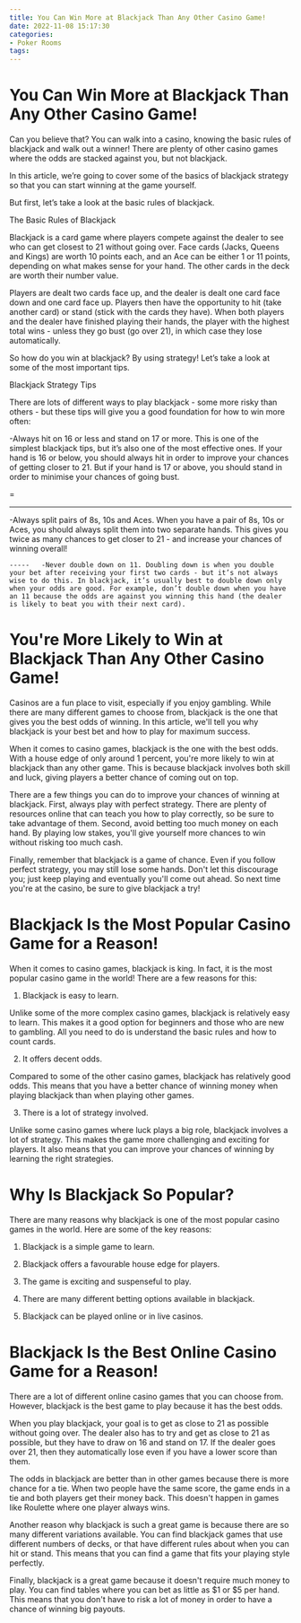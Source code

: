 ```yaml
---
title: You Can Win More at Blackjack Than Any Other Casino Game!
date: 2022-11-08 15:17:30
categories:
- Poker Rooms
tags:
---
```



#  You Can Win More at Blackjack Than Any Other Casino Game!

Can you believe that? You can walk into a casino, knowing the basic rules of blackjack and walk out a winner! There are plenty of other casino games where the odds are stacked against you, but not blackjack.

In this article, we’re going to cover some of the basics of blackjack strategy so that you can start winning at the game yourself.

But first, let’s take a look at the basic rules of blackjack.

The Basic Rules of Blackjack

Blackjack is a card game where players compete against the dealer to see who can get closest to 21 without going over. Face cards (Jacks, Queens and Kings) are worth 10 points each, and an Ace can be either 1 or 11 points, depending on what makes sense for your hand. The other cards in the deck are worth their number value.

Players are dealt two cards face up, and the dealer is dealt one card face down and one card face up. Players then have the opportunity to hit (take another card) or stand (stick with the cards they have). When both players and the dealer have finished playing their hands, the player with the highest total wins - unless they go bust (go over 21), in which case they lose automatically.

So how do you win at blackjack? By using strategy! Let’s take a look at some of the most important tips.

Blackjack Strategy Tips

There are lots of different ways to play blackjack - some more risky than others - but these tips will give you a good foundation for how to win more often:

-Always hit on 16 or less and stand on 17 or more. This is one of the simplest blackjack tips, but it’s also one of the most effective ones. If your hand is 16 or below, you should always hit in order to improve your chances of getting closer to 21. But if your hand is 17 or above, you should stand in order to minimise your chances of going bust.





=





   -----



   -Always split pairs of 8s, 10s and Aces. When you have a pair of 8s, 10s or Aces, you should always split them into two separate hands. This gives you twice as many chances to get closer to 21 - and increase your chances of winning overall!



    -----   -Never double down on 11. Doubling down is when you double your bet after receiving your first two cards - but it’s not always wise to do this. In blackjack, it’s usually best to double down only when your odds are good. For example, don’t double down when you have an 11 because the odds are against you winning this hand (the dealer is likely to beat you with their next card).

#  You're More Likely to Win at Blackjack Than Any Other Casino Game!

Casinos are a fun place to visit, especially if you enjoy gambling. While there are many different games to choose from, blackjack is the one that gives you the best odds of winning. In this article, we'll tell you why blackjack is your best bet and how to play for maximum success.

When it comes to casino games, blackjack is the one with the best odds. With a house edge of only around 1 percent, you're more likely to win at blackjack than any other game. This is because blackjack involves both skill and luck, giving players a better chance of coming out on top.

There are a few things you can do to improve your chances of winning at blackjack. First, always play with perfect strategy. There are plenty of resources online that can teach you how to play correctly, so be sure to take advantage of them. Second, avoid betting too much money on each hand. By playing low stakes, you'll give yourself more chances to win without risking too much cash.

Finally, remember that blackjack is a game of chance. Even if you follow perfect strategy, you may still lose some hands. Don't let this discourage you; just keep playing and eventually you'll come out ahead. So next time you're at the casino, be sure to give blackjack a try!

#  Blackjack Is the Most Popular Casino Game for a Reason!

When it comes to casino games, blackjack is king. In fact, it is the most popular casino game in the world! There are a few reasons for this:

1. Blackjack is easy to learn.

Unlike some of the more complex casino games, blackjack is relatively easy to learn. This makes it a good option for beginners and those who are new to gambling. All you need to do is understand the basic rules and how to count cards.

2. It offers decent odds.

Compared to some of the other casino games, blackjack has relatively good odds. This means that you have a better chance of winning money when playing blackjack than when playing other games.

3. There is a lot of strategy involved.

Unlike some casino games where luck plays a big role, blackjack involves a lot of strategy. This makes the game more challenging and exciting for players. It also means that you can improve your chances of winning by learning the right strategies.

#  Why Is Blackjack So Popular? 

There are many reasons why blackjack is one of the most popular casino games in the world. Here are some of the key reasons:

1. Blackjack is a simple game to learn.

2. Blackjack offers a favourable house edge for players.

3. The game is exciting and suspenseful to play.

4. There are many different betting options available in blackjack.

5. Blackjack can be played online or in live casinos.

#  Blackjack Is the Best Online Casino Game for a Reason!

There are a lot of different online casino games that you can choose from. However, blackjack is the best game to play because it has the best odds.

When you play blackjack, your goal is to get as close to 21 as possible without going over. The dealer also has to try and get as close to 21 as possible, but they have to draw on 16 and stand on 17. If the dealer goes over 21, then they automatically lose even if you have a lower score than them.

The odds in blackjack are better than in other games because there is more chance for a tie. When two people have the same score, the game ends in a tie and both players get their money back. This doesn't happen in games like Roulette where one player always wins.

Another reason why blackjack is such a great game is because there are so many different variations available. You can find blackjack games that use different numbers of decks, or that have different rules about when you can hit or stand. This means that you can find a game that fits your playing style perfectly.

Finally, blackjack is a great game because it doesn't require much money to play. You can find tables where you can bet as little as $1 or $5 per hand. This means that you don't have to risk a lot of money in order to have a chance of winning big payouts.